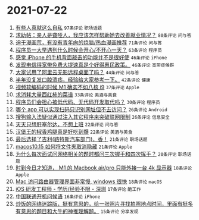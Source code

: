 # 2021-07-22

1. [有些人真就这么自私](https://www.v2ex.com/t/791013) `97条评论` `职场话题`
1. [求助帖：亲人是聋哑人，我应该怎样帮助她去改善就业情况？](https://www.v2ex.com/t/791015) `80条评论` `问与答`
1. [迫于漫画荒，有没有青年向的烧脑/热血漫画推荐](https://www.v2ex.com/t/790967) `71条评论` `问与答`
1. [程序员一大早遇到什么时候会开心/不开心一天？](https://www.v2ex.com/t/790971) `63条评论` `程序员`
1. [感觉 iPhone 的手机背面敲击的功能并不是很好使](https://www.v2ex.com/t/790995) `46条评论` `iPhone`
1. [发现电信得宽带免费大提速真是个好得惠民政策。](https://www.v2ex.com/t/791011) `46条评论` `宽带症候群`
1. [大家试用了阿里云无影远程桌面了吗？](https://www.v2ex.com/t/791019) `44条评论` `问与答`
1. [半年没复发口腔溃疡，经验给大家参考一下。](https://www.v2ex.com/t/790992) `42条评论` `健康`
1. [视频软编码的时候 M1 确实不如八核 i9](https://www.v2ex.com/t/791040) `37条评论` `Apple`
1. [求消耗大量西红柿的菜谱](https://www.v2ex.com/t/791116) `33条评论` `美酒与美食`
1. [程序员们会担心被低代码、无代码开发取代吗？](https://www.v2ex.com/t/791088) `30条评论` `程序员`
1. [哪个 app 可以实现扫码只识别网址但不去访问？](https://www.v2ex.com/t/791114) `26条评论` `Android`
1. [搜狗输入法疑似通过注入其它程序来突破联网限制](https://www.v2ex.com/t/791087) `26条评论` `信息安全`
1. [天天只想肝塞尔达，不想上班](https://www.v2ex.com/t/791110) `22条评论` `问与答`
1. [汉堡王的椒香鸡腿真是好吃到爆](https://www.v2ex.com/t/791038) `22条评论` `美酒与美食`
1. [最后选择了吉利(路特斯汽车部门)，香！](https://www.v2ex.com/t/790988) `21条评论` `职场话题`
1. [macos10.15 如何将文件夹取消隐藏](https://www.v2ex.com/t/790981) `21条评论` `Apple`
1. [为什么每次面试问网络相关的题时都问三次握手和四次挥手？](https://www.v2ex.com/t/790966) `20条评论` `职场话题`
1. [时到今日才知道， M1 的 Macbook air/pro 只能外接一台 4k 显示器](https://www.v2ex.com/t/791020) `18条评论` `Apple`
1. [Mac 访问路由器管理界面非常慢, windows 很快](https://www.v2ex.com/t/790986) `18条评论` `macOS`
1. [iOS 研发工程师 - 学历/经验不限 - 深圳](https://www.v2ex.com/t/790968) `17条评论` `酷工作`
1. [中国联通开机问候语](https://www.v2ex.com/t/790972) `16条评论` `iPhone`
1. [炒饭的网络迷踪版，挺有意思的，给一张照片寻找拍照地点时间，里面有挺多有意思的题目和大牛的神推理解题。](https://www.v2ex.com/t/791035) `15条评论` `分享发现`
